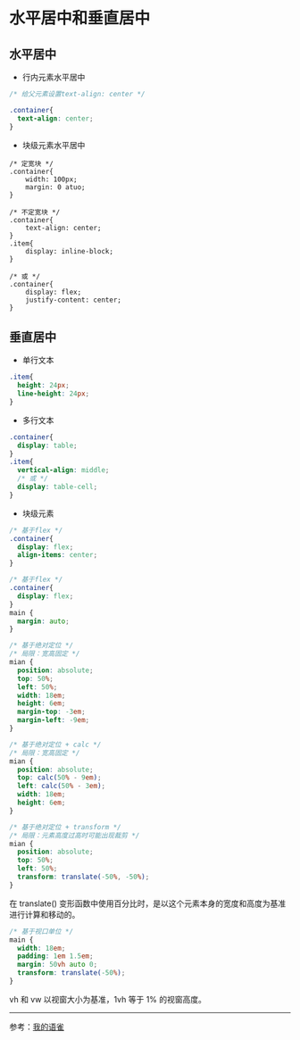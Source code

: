 # 水平居中和垂直居中

## 水平居中

- 行内元素水平居中

```css
/* 给父元素设置text-align: center */

.container{
  text-align: center;
}
```

- 块级元素水平居中

```
/* 定宽块 */
.container{
	width: 100px;
	margin: 0 atuo;
}

/* 不定宽块 */
.container{
	text-align: center;
}
.item{
	display: inline-block;
}

/* 或 */
.container{
	display: flex;
	justify-content: center;
}
```

## 垂直居中

- 单行文本

```css
.item{
  height: 24px;
  line-height: 24px;
}
```

- 多行文本

```css
.container{
  display: table;
}
.item{
  vertical-align: middle;
  /* 或 */
  display: table-cell;
}
```

- 块级元素

```css
/* 基于flex */
.container{
  display: flex;
  align-items: center;
}
```

```css
/* 基于flex */
.container{
  display: flex;
}
main {
  margin: auto;
}
```

```css
/* 基于绝对定位 */
/* 局限：宽高固定 */
mian {
  position: absolute;
  top: 50%;
  left: 50%;
  width: 18em;
  height: 6em;
  margin-top: -3em;
  margin-left: -9em;
}
```

```css
/* 基于绝对定位 + calc */
/* 局限：宽高固定 */
mian {
  position: absolute;
  top: calc(50% - 9em);
  left: calc(50% - 3em);
  width: 18em;
  height: 6em;
}
```

```css
/* 基于绝对定位 + transform */
/* 局限：元素高度过高时可能出现裁剪 */
mian {
  position: absolute;
  top: 50%;
  left: 50%;
  transform: translate(-50%, -50%);
}
```

在 translate() 变形函数中使用百分比时，是以这个元素本身的宽度和高度为基准进行计算和移动的。

```css
/* 基于视口单位 */
main {
  width: 18em;
  padding: 1em 1.5em;
  margin: 50vh auto 0;
  transform: translate(-50%);
}
```

vh 和 vw 以视窗大小为基准，1vh 等于 1% 的视窗高度。

---

参考：[我的语雀](https://www.yuque.com/shijiatongxue/web)